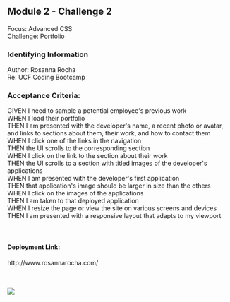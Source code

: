 <h2>Module 2 - Challenge 2</h2>
Focus: Advanced CSS <br/>
Challenge: Portfolio<br/>

<h3>Identifying Information</h3> 
Author: Rosanna Rocha<br/>
Re: UCF Coding Bootcamp <br/>

<h3>Acceptance Criteria: </h3>
GIVEN I need to sample a potential employee's previous work <br/>
WHEN I load their portfolio<br/>
THEN I am presented with the developer's name, a recent photo or avatar, and links to sections about them, their work, and how to contact them<br/>
WHEN I click one of the links in the navigation<br/>
THEN the UI scrolls to the corresponding section<br/>
WHEN I click on the link to the section about their work<br/>
THEN the UI scrolls to a section with titled images of the developer's applications<br/>
WHEN I am presented with the developer's first application<br/>
THEN that application's image should be larger in size than the others<br/>
WHEN I click on the images of the applications<br/>
THEN I am taken to that deployed application<br/>
WHEN I resize the page or view the site on various screens and devices<br/>
THEN I am presented with a responsive layout that adapts to my viewport<br/>
<br/><br/>

<h4>Deployment Link:</h4>
http://www.rosannarocha.com/

<br/><br/>
<img src="assets/images/screenshot_.jpg">